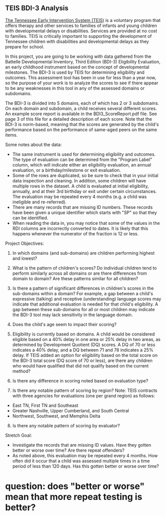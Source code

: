 ## TEIS BDI-3 Analysis

[The Tennessee Early Intervention System (TEIS)](https://www.tn.gov/didd/for-consumers/tennessee-early-intervention-system-teis.html) is a voluntary program that offers therapy and other services to families of infants and young children with developmental delays or disabilities. Services are provided at no cost to families. TEIS is critically important to supporting the development of Tennessee children with disabilities and developmental delays as they prepare for school.

In this project, you are going to be working with data gathered from the Battelle Developmental Inventory, Third Edition (BDI-3) Eligibility Evaluation, an early childhood instrument based on the concept of developmental milestones. The BDI-3 is used by TEIS for determining eligibility and outcomes. This assessment tool has been in use for less than a year now, so the purpose of your work is to analyze the scores to see if there appear to be any weaknesses in this tool in any of the assessed domains or subdomains.

The BDI-3 is divided into 5 domains, each of which has 2 or 3 subdomains. On each domain and subdomain, a child receives several different scores. An example score report is available in the BDI3_ScoreReport.pdf file. See page 3 of this file for a detailed description of each score. Note that the BDI-3 is norm-based, meaning that the scores are generated by the child's performance based on the performance of same-aged peers on the same items. 

Some notes about the data:
* The same instrument is used for determining eligibility and outcomes. The type of evaluation can be determined from the "Program Label" column, which will indicate either an eligibility evaluation, an annual evaluation, or a birthday/milestone or exit evaluation. 
* Some of the rows are duplicated, so be sure to check that in your initial data inspection and cleaning. In addition, some children will have multiple rows in the dataset. A child is evaluated at initial eligibility, annually, and at their 3rd birthday or exit under certain circumstances. The evaluation may be repeated every 4 months (e.g. a child was ineligible and re-referred). 
* There are many records that are missing ID numbers. These records have been given a unique identifier which starts with "SP" so that they can be identified.
* When reading the data in, you may notice that some of the values in the RDI columns are incorrectly converted to dates. It is likely that this happens whenever the numerator of the fraction is 12 or less.

Project Objectives:
1. In which domains (and sub-domains) are children performing highest and lowest?

2. What is the pattern of children's scores? Do individual children tend to perform similarly across all domains or are there differences from domain to domain? Are these patterns similar for all children?

3. Is there a pattern of significant differences in children's scores in the sub-domains within a domain? For example, a gap between a child's expressive (talking) and receptive (understanding) language scores may indicate that additional evaluation is needed for that child's eligibility. A gap between these sub-domains for all or most children may indicate the BDI-3 tool may lack sensitivity in the language domain.

4. Does the child's age seem to impact their scoring?

5. Eligibility is currently based on domains. A child would be considered eligible based on a 40% delay in one area or 25% delay in two areas, as determined by Development Quotient (DQ) scores. A DQ of 70 or less indicates a 40% delay, and a DQ between 71 and 78 indicates a 25% delay. If TEIS added an option for eligibility based on the total score on the BDI-3 total score (DQ score of 70 or less), are there any children who would have qualified that did not qualify based on the current method?

6. Is there any difference in scoring noted based on evaluation type?

7. Is there any notable pattern of scoring by region? Note: TEIS contracts with three agencies for evaluations (one per grand region) as follows:  
* East TN, First TN and Southeast
* Greater Nashville, Upper Cumberland, and South Central
* Northwest, Southwest, and Memphis Delta

8. Is there any notable pattern of scoring by evaluator?

Stretch Goal:
* Investigate the records that are missing ID values. Have they gotten better or worse over time? Are there repeat offenders?
* As noted above, this evaluation may be repeated every 4 months. How often did it occur that a child was assessed multiple times in a time period of less than 120 days. Has this gotten better or worse over time?
# question: does "better or worse" mean that more repeat testing is better?

